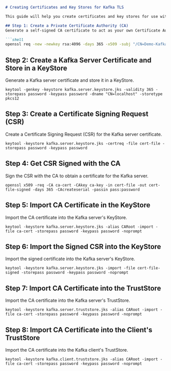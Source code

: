 ```markdown
# Creating Certificates and Key Stores for Kafka TLS

This guide will help you create certificates and key stores for use with the Kafka TLS protocol. It involves setting up a private Certificate Authority (CA) and generating certificates for Kafka servers and clients.

## Step 1: Create a Private Certificate Authority (CA)
Generate a self-signed CA certificate to act as your own Certificate Authority.

```shell
openssl req -new -newkey rsa:4096 -days 365 -x509 -subj "/CN=Demo-Kafka" -keyout ca-key -out ca-cert -nodes
```

## Step 2: Create a Kafka Server Certificate and Store in a KeyStore
Generate a Kafka server certificate and store it in a KeyStore.

```shell
keytool -genkey -keystore kafka.server.keystore.jks -validity 365 -storepass password -keypass password -dname "CN=localhost" -storetype pkcs12
```

## Step 3: Create a Certificate Signing Request (CSR)
Create a Certificate Signing Request (CSR) for the Kafka server certificate.

```shell
keytool -keystore kafka.server.keystore.jks -certreq -file cert-file -storepass password -keypass password
```

## Step 4: Get CSR Signed with the CA
Sign the CSR with the CA to obtain a certificate for the Kafka server.

```shell
openssl x509 -req -CA ca-cert -CAkey ca-key -in cert-file -out cert-file-signed -days 365 -CAcreateserial -passin pass:password
```

## Step 5: Import CA Certificate in the KeyStore
Import the CA certificate into the Kafka server's KeyStore.

```shell
keytool -keystore kafka.server.keystore.jks -alias CARoot -import -file ca-cert -storepass password -keypass password -noprompt
```

## Step 6: Import the Signed CSR into the KeyStore
Import the signed certificate into the Kafka server's KeyStore.

```shell
keytool -keystore kafka.server.keystore.jks -import -file cert-file-signed -storepass password -keypass password -noprompt
```

## Step 7: Import CA Certificate into the TrustStore
Import the CA certificate into the Kafka server's TrustStore.

```shell
keytool -keystore kafka.server.truststore.jks -alias CARoot -import -file ca-cert -storepass password -keypass password -noprompt
```

## Step 8: Import CA Certificate into the Client's TrustStore
Import the CA certificate into the Kafka client's TrustStore.

```shell
keytool -keystore kafka.client.truststore.jks -alias CARoot -import -file ca-cert -storepass password -keypass password -noprompt
```

```
